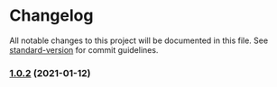 # Changelog

All notable changes to this project will be documented in this file. See [standard-version](https://github.com/conventional-changelog/standard-version) for commit guidelines.

### [1.0.2](https://github.com/le-shi/One/compare/v1.0.1...v1.0.2) (2021-01-12)

